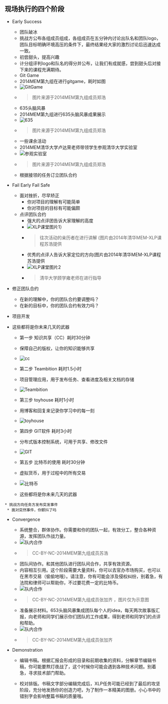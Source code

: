 ## 现场执行的四个阶段

* Early Success
	* 团队破冰
 	*   挑战方公布各组成员组成，各组成员在五分钟内讨论出队名和团队logo，团队目标明确环境高压的条件下，最终结果经大家的激烈讨论后迅速达成一致。
	* 初尝甜头，提高兴趣
 	* 计分组评判logo和队名的得分并公布，让我们有成就感，尝到甜头后对接下来的课程充满期待。
	* Git Game
 	* 2014MEM第九组在进行gitgame，耗时如图
 	* ![GitGame](../assets/FranksData/IMG_1047.png)
 	* > 图片来源于2014MEM第九组成员郑浩
	* 635头脑风暴
 	* 2014MEM第九组进行635头脑风暴成果展示
 	* ![635](../assets/FranksData/1.png)
 	* > 图片来源于2014MEM第九组成员郑浩
 	* 一些课余活动
  	* 2014MEM清华大学卢达荣老师带领学生参观清华大学实验室
  	* ![参观实验室](../assets/FranksData/2.png)
  	* > 图片来源于2014MEM第九组成员郑浩
	* 根据接领的任务订立团队合约
* Fail Early Fail Safe
  * 面对挫折，尽早矫正
	 * 你对项目的理解有可能简单
	 * 你对项目的目标有可能偏颇
  * 点评团队合约
	 * 强大的点评团告诉大家理解的高度
	 * ![XLP课堂图片1](../assets\execution\four_stage\XLP课堂图片1.png)）
	 *  > 往次活动的亲历者在进行讲解
	 (图片由2014年清华MEM-XLP课程苏浩提供
	 * 优秀的点评人告诉大家定位的方向(图片由2014年清华MEM-XLP课程苏浩提供
	 * ![XLP课堂图片2](../assets\execution\four_stage\XLP课堂图片2.png)
	 * > 清华大学顾学雍老师在进行指导

 * 修正团队合约
	 * 在新的理解中，你的团队合约要调整吗？
	 * 在新的目标中，你的团队合约有效力吗？
  * 项目开发
   * 这些都将是你未来几天的武器
	 * 第一步   知识共享（CC）耗时30分钟
     * 保障自己的版权，让你的知识能够共享
     * ![cc](../assets\execution\four_stage\a.png)

     * 第二步   Teambition    耗时1.5小时
     * 项目管理应用，用于发布任务、查看进度及相关文档的存储
     * ![Teambition](../assets\execution\four_stage\b.png)

     * 第三步   toyhouse      耗时1小时
     * 用博客和回复来记录你学习中的每一刻
     * ![toyhouse](../assets\execution\four_stage\c.png)

     * 第四步   GIT软件       耗时3小时
     * 分布式版本控制系统，可用于共享、修改文件
     * ![GIT](../assets\execution\four_stage\d.png)

     * 第五步   比特币的使用  耗时30分钟
     * 虚拟货币，用于过程中的所有交易
     * ![比特币](../assets\execution\four_stage\e.png)

     * 这些都将是你未来几天的武器

	* 挑战方向任务方发布突发事件
     * 面对突然事件，你颤抖了吗
* Convergence
	* 系统整合，群体协作。你需要和你的团队一起，有效分工，整合各种资源，发挥团队作战力量。
	* ![队内合作](../assets/FranksData/01.png)
	* > CC-BY-NC-2014MEM第九组成员苏浩
	* 团队间协作。和其他团队进行团队间合作，共享有效资源。
	* 内容相互引用。这个阶段需要大量资料，你可以去官办市场购买，也可以在黑市交易（偷偷地哦）。请注意，你有可能会涉及侵权纠纷，别着急，有法院和律师可以帮助你，不过要花费一定的比特币。
	* ![队内合作](../assets/FranksData/02.png)
	* > CC-BY-NC-2014MEM第九组成员张加齐
	，图片仅为示意图
	* 准备展示材料。653头脑风暴集成团队每个人的idea，每天两次故事版汇报，向老师和同学们展示你们团队的工作成果，得到老师和同学们的点评和帮助。
	* ![队内合作](../assets/FranksData/03.png)
	* > CC-BY-NC-2014MEM第九组成员张加齐


* Demonstration
	* 编辑书稿。根据汇报会形成的目录和前期收集的资料，分解章节编辑书稿，你可能要熬灯夜战了，这个时候你可能会遇到各种技术问题。别着急，寻求技术部门帮助。

    * 校对排版。书稿文字部分编辑完成后，XLP任务可能已经到了最后的攻坚阶段，充分地发扬你的创造力吧，为了制作一本精美的图册。小心书中的错别字会影响整篇书稿的质量哦。







